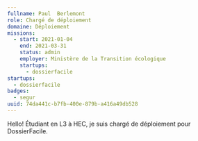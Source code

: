 ```yaml
---
fullname: Paul  Berlemont
role: Chargé de déploiement
domaine: Déploiement
missions:
  - start: 2021-01-04
    end: 2021-03-31
    status: admin
    employer: Ministère de la Transition écologique
    startups:
      - dossierfacile
startups:
  - dossierfacile
badges:
  - segur
uuid: 74da441c-b7fb-400e-879b-a416a49db528
---
```

Hello! Étudiant en L3 à HEC, je suis chargé de déploiement pour DossierFacile.
